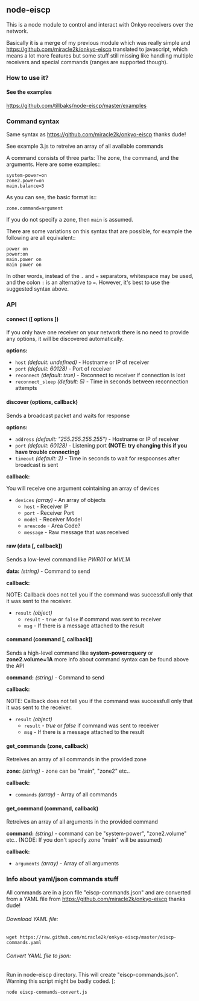 ## node-eiscp

This is a node module to control and interact with Onkyo receivers over the network.

Basically it is a merge of my previous module which was really simple and https://github.com/miracle2k/onkyo-eiscp translated to javascript, which means a lot more features but some stuff still missing like handling multiple receivers and special commands (ranges are supported though).

### How to use it?

#### See the examples
https://github.com/tillbaks/node-eiscp/master/examples

### Command syntax

Same syntax as https://github.com/miracle2k/onkyo-eiscp thanks dude!

See example 3.js to retreive an array of all available commands

A command consists of three parts: The zone, the command, and the arguments.
Here are some examples::

    system-power=on
    zone2.power=on
    main.balance=3

As you can see, the basic format is::

    zone.command=argument

If you do not specify a zone, then ``main`` is assumed.

There are some variations on this syntax that are possible, for example the
following are all equivalent::

    power on
    power:on
    main.power on
    main power on

In other words, instead of the ``.`` and ``=`` separators, whitespace may
be used, and the colon ``:`` is an alternative to ``=``. However, it's best
to use the suggested syntax above.

### API

#### connect ([ options ])

If you only have one receiver on your network there is no need to provide any options, it will be discovered automatically.

**options:**

- `host` _(default: undefined)_ - Hostname or IP of receiver
- `port` _(default: 60128)_ - Port of receiver
- `reconnect` _(default: true)_ - Reconnect to receiver if connection is lost
- `reconnect_sleep` _(default: 5)_ - Time in seconds between reconnection attempts

#### discover (options, callback)

Sends a broadcast packet and waits for response

**options:**

- `address` _(default: "255.255.255.255")_ - Hostname or IP of receiver
- `port` _(default: 60128)_ - Listening port **(NOTE: try changing this if you have trouble connecting)**
- `timeout` _(default: 2)_ - Time in seconds to wait for respoonses after broadcast is sent

**callback:**

You will receive one argument cointaining an array of devices

- `devices` _(array)_ - An array of objects
  - `host` - Receiver IP
  - `port` - Receiver Port
  - `model` - Receiver Model
  - `areacode` - Area Code?
  - `message` - Raw message that was received


#### raw (data [, callback])

Sends a low-level command like _PWR01_ or _MVL1A_

**data:** _(string)_ - Command to send

**callback:**

NOTE: Callback does not tell you if the command was successfull only that it was sent to the receiver.

- `result` _(object)_
  - `result` - `true` or `false` if command was sent to receiver
  - `msg` - If there is a message attached to the result


#### command (command [, callback])

Sends a high-level command like **system-power=query** or **zone2.volume=1A**
more info about command syntax can be found above the API

**command:** _(string)_ - Command to send

**callback:**

NOTE: Callback does not tell you if the command was successfull only that it was sent to the receiver.

- `result` _(object)_
  - `result` - _true_ or _false_ if command was sent to receiver
  - `msg` - If there is a message attached to the result


#### get_commands (zone, callback)

Retreives an array of all commands in the provided zone

**zone:** _(string)_ - zone can be "main", "zone2" etc..

**callback:**

- `commands` _(array)_ - Array of all commands


#### get_command (command, callback)

Retreives an array of all arguments in the provided command

**command:** _(string)_ - command can be "system-power", "zone2.volume" etc.. (NODE: If you don't specify zone "main" will be assumed)

**callback:**

- `arguments` _(array)_ - Array of all arguments


### Info about yaml/json commands stuff

All commands are in a json file "eiscp-commands.json" and are converted from a YAML file from https://github.com/miracle2k/onkyo-eiscp thanks dude!

###### Download YAML file:
```
wget https://raw.github.com/miracle2k/onkyo-eiscp/master/eiscp-commands.yaml
```

###### Convert YAML file to json:
Run in node-eiscp directory. This will create "eiscp-commands.json". Warning this script might be badly coded. [:
```
node eiscp-commands-convert.js
```
